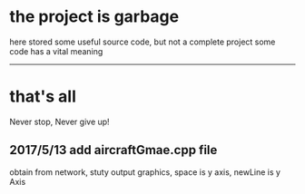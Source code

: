 # the project is garbage
here stored some useful source code, but not a complete project
some code has a vital meaning

---

# that's all
Never stop, Never give up!

## 2017/5/13 add aircraftGmae.cpp file
obtain from network, stuty output graphics, space is y axis, newLine is y Axis
